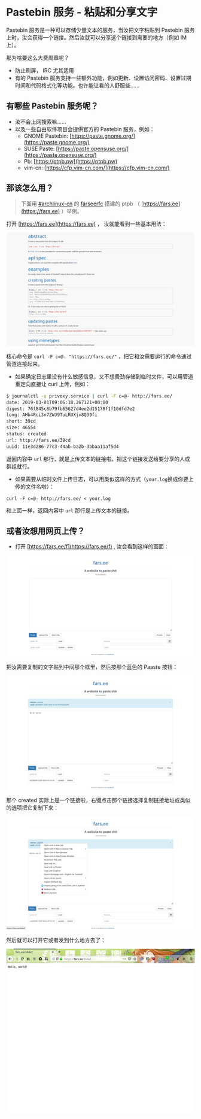 # Pastebin 服务 - 粘贴和分享文字

Pastebin 服务是一种可以存储少量文本的服务，当汝把文字粘贴到 Pastebin 服务上时，汝会获得一个链接。然后汝就可以分享这个链接到需要的地方（例如 IM 上）。

那为啥要这么大费周章呢？

* 防止刷屏， IRC 尤其适用
* 有的 Pastebin 服务支持一些额外功能，例如更新、设置访问密码、设置过期时间和代码格式化等功能。也许能让看的人舒服些……

## 有哪些 Pastebin 服务呢？

* 汝不会上网搜索嘛……
* 以及一些自由软件项目会提供官方的 Pastebin 服务，例如：
  * GNOME Pastebin: [https://paste.gnome.org/](https://paste.gnome.org/)
  * SUSE Paste: [https://paste.opensuse.org/](https://paste.opensuse.org/)
  * Pb: [https://ptpb.pw](https://ptpb.pw)
  * vim-cn: [https://cfp.vim-cn.com/](https://cfp.vim-cn.com/)

## 那该怎么用？

> 下面用 [\#archlinux-cn](https://fars.ee/~readme.html) 的 [farseerfc](https://github.com/farseerfc) 搭建的 ptpb （ [https://fars.ee](https://fars.ee) ）举例。

打开 [https://fars.ee](https://fars.ee) ， 汝就能看到一些基本用法：

![api help on fars.ee](../assets/pastebins/intro.png)

核心命令是 `curl -F c=@- "https://fars.ee/"` ，把它和汝需要运行的命令通过管道连接起来。

* 如果确定日志里没有什么敏感信息，又不想费劲存储到临时文件，可以用管道重定向直接让 curl 上传，例如：

```bash
$ journalctl -u privoxy.service | curl -F c=@- http://fars.ee/
date: 2019-03-01T09:06:18.267121+00:00
digest: 76f845c8b79fb65627d4ee2d15178f1f10dfd7e2
long: AHb4Rci3n7ZWJ9TuLRUXjx8Q39fi
short: 39cd
size: 46554
status: created
url: http://fars.ee/39cd
uuid: 11e3d286-77c3-44ab-ba2b-3bbaa11af5d4
```

返回内容中 `url` 那行，就是上传文本的链接啦。把这个链接发送给要分享的人或群组就行。

* 如果需要从临时文件上传日志，可以用类似这样的方式（`your.log`换成你要上传的文件名啦）：

```text
curl -F c=@- http://fars.ee/ < your.log
```

和上面一样，返回内容中 `url` 那行是上传文本的链接。

## 或者汝想用网页上传？

* 打开 [https://fars.ee/f](https://fars.ee/f) , 汝会看到这样的画面：

![upload form](../assets/pastebins/interface.png)

把汝需要复制的文字贴到中间那个框里，然后按那个蓝色的 Paaste 按钮：

![pasted](../assets/pastebins/pasted.png)

那个 created 实际上是一个链接啦，右键点击那个链接选择复制链接地址或类似的选项把它复制下来：

![pasted](../assets/pastebins/copylink.png)

然后就可以打开它或者发到什么地方去了：

![result](../assets/pastebins/result.png)

